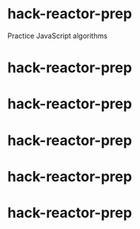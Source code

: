 # hack-reactor-prep

Practice JavaScript algorithms
# hack-reactor-prep
# hack-reactor-prep
# hack-reactor-prep
# hack-reactor-prep
# hack-reactor-prep

